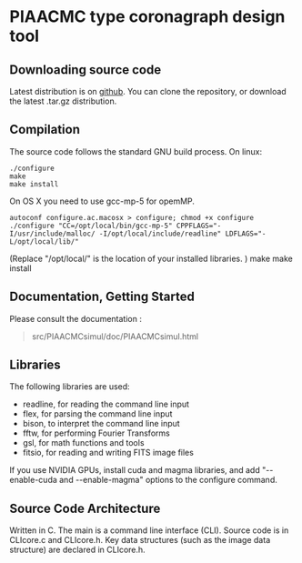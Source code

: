 # PIAACMC type coronagraph design tool

## Downloading source code
Latest distribution is on [github](https://github.com/oguyon/PIAACMCdesign).
You can clone the repository, or download the latest .tar.gz distribution.

## Compilation

The source code follows the standard GNU build process.  On linux:

    ./configure
    make
    make install


On OS X you need to use gcc-mp-5 for opemMP.

	autoconf configure.ac.macosx > configure; chmod +x configure
	./configure "CC=/opt/local/bin/gcc-mp-5" CPPFLAGS="-I/usr/include/malloc/ -I/opt/local/include/readline" LDFLAGS="-L/opt/local/lib/"
(Replace "/opt/local/" is the location of your installed libraries. )
    make
    make install


	
## Documentation, Getting Started

Please consult the documentation :  

 > src/PIAACMCsimul/doc/PIAACMCsimul.html


## Libraries

The following libraries are used:
- readline, for reading the command line input
- flex, for parsing the command line input
- bison, to interpret the command line input
- fftw, for performing Fourier Transforms
- gsl, for math functions and tools
- fitsio, for reading and writing FITS image files

If you use NVIDIA GPUs, install cuda and magma libraries, and add "--enable-cuda and --enable-magma" options to the configure command.


## Source Code Architecture 

Written in C.
The main is a command line interface (CLI). Source code is in CLIcore.c and CLIcore.h.
Key data structures (such as the image data structure) are declared in CLIcore.h.

